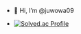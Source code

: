 - 👋 Hi, I’m @juwowa09

- [![Solved.ac Profile](http://mazassumnida.wtf/api/v2/generate_badge?boj=juwowa)](https://solved.ac/juwowa/)

<!---
juwowa09/juwowa09 is a ✨ special ✨ repository because its `README.md` (this file) appears on your GitHub profile.
You can click the Preview link to take a look at your changes.
--->
